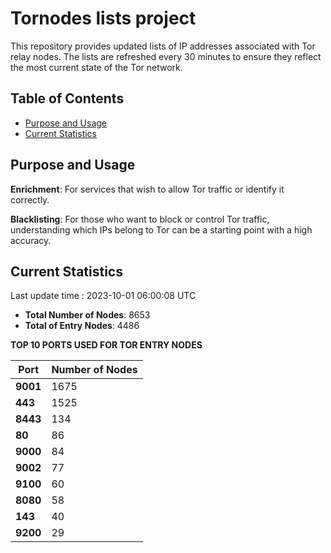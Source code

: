 # Tornodes lists project

This repository provides updated lists of IP addresses associated with Tor relay nodes. The lists are refreshed every 30 minutes to ensure they reflect the most current state of the Tor network.

## Table of Contents

- [Purpose and Usage](#purpose-and-usage)
- [Current Statistics](#current-statistics)


## Purpose and Usage

**Enrichment**: For services that wish to allow Tor traffic or identify it correctly.

**Blacklisting**: For those who want to block or control Tor traffic, understanding which IPs belong to Tor can be a starting point with a high accuracy.

## Current Statistics

Last update time : 2023-10-01 06:00:08 UTC

- **Total Number of Nodes**: 8653
- **Total of Entry Nodes**: 4486

**TOP 10 PORTS USED FOR TOR ENTRY NODES**

| **Port** | **Number of Nodes** |
|------|-----------------|
| **9001**   | 1675  |
| **443**   | 1525  |
| **8443**   | 134  |
| **80**   | 86  |
| **9000**   | 84  |
| **9002**   | 77  |
| **9100**   | 60  |
| **8080**   | 58  |
| **143**   | 40  |
| **9200**   | 29  |


